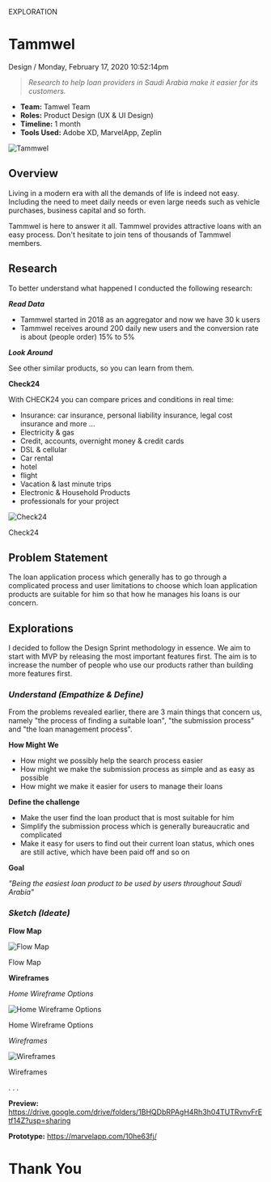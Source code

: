 <p class="type">EXPLORATION</p>

# Tammwel

<p class="meta">Design  /  Monday, February 17, 2020 10:52:14pm</p>

> *Research to help loan providers in Saudi Arabia make it easier for its customers.*

* **Team:** Tamwel Team
* **Roles:** Product Design (UX & UI Design)
* **Timeline:** 1 month
* **Tools Used:** Adobe XD, MarvelApp, Zeplin

![Tammwel](../assets/images/works/details/238-tammwel/tammwel.jpg)

## Overview

Living in a modern era with all the demands of life is indeed not easy. Including the need to meet daily needs or even large needs such as vehicle purchases, business capital and so forth.

Tammwel is here to answer it all. Tammwel provides attractive loans with an easy process. Don't hesitate to join tens of thousands of Tammwel members.

## Research

To better understand what happened I conducted the following research:

***Read Data***

* Tammwel started in 2018 as an aggregator and now we have 30 k users
* Tammwel receives around 200 daily new users and the conversion rate is about (people order) 15% to 5%

***Look Around***

See other similar products, so you can learn from them.

**Check24**

With CHECK24 you can compare prices and conditions in real time:
- Insurance: car insurance, personal liability insurance, legal cost insurance and more ...
- Electricity & gas
- Credit, accounts, overnight money & credit cards
- DSL & cellular
- Car rental
- hotel
- flight
- Vacation & last minute trips
- Electronic & Household Products
- professionals for your project

![Check24](../assets/images/works/details/238-tammwel/check24.jpg)

<p class="caption">Check24</p>

## Problem Statement

The loan application process which generally has to go through a complicated process and user limitations to choose which loan application products are suitable for him so that how he manages his loans is our concern.

## Explorations

I decided to follow the Design Sprint methodology in essence. We aim to start with MVP by releasing the most important features first. The aim is to increase the number of people who use our products rather than building more features first.

### *Understand (Empathize & Define)*

From the problems revealed earlier, there are 3 main things that concern us, namely "the process of finding a suitable loan", "the submission process" and "the loan management process".

**How Might We**

* How might we possibly help the search process easier
* How might we make the submission process as simple and as easy as possible
* How might we make it easier for users to manage their loans

**Define the challenge**

* Make the user find the loan product that is most suitable for him
* Simplify the submission process which is generally bureaucratic and complicated
* Make it easy for users to find out their current loan status, which ones are still active, which have been paid off and so on

**Goal**

*"Being the easiest loan product to be used by users throughout Saudi Arabia"*

### *Sketch (Ideate)*

**Flow Map**

![Flow Map](../assets/images/works/details/238-tammwel/tammwel-flow-map.png)

<p class="caption">Flow Map</p>

**Wireframes**

*Home Wireframe Options*

![Home Wireframe Options](../assets/images/works/details/238-tammwel/home-wireframe-options.jpg)

<p class="caption">Home Wireframe Options</p>

*Wireframes*

![Wireframes](../assets/images/works/details/238-tammwel/wireframes.jpg)

<p class="caption">Wireframes</p>

<p class="caption">. . .</p>

**Preview:** https://drive.google.com/drive/folders/1BHQDbRPAgH4Rh3h04TUTRvnvFrEtf14Z?usp=sharing

**Prototype:** https://marvelapp.com/10he63fj/

# Thank You

